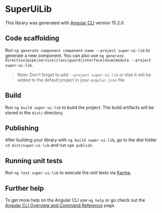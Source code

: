 # SuperUiLib

This library was generated with [Angular CLI](https://github.com/angular/angular-cli) version 15.2.0.

## Code scaffolding

Run `ng generate component component-name --project super-ui-lib` to generate a new component. You can also use `ng generate directive|pipe|service|class|guard|interface|enum|module --project super-ui-lib`.
> Note: Don't forget to add `--project super-ui-lib` or else it will be added to the default project in your `angular.json` file. 

## Build

Run `ng build super-ui-lib` to build the project. The build artifacts will be stored in the `dist/` directory.

## Publishing

After building your library with `ng build super-ui-lib`, go to the dist folder `cd dist/super-ui-lib` and run `npm publish`.

## Running unit tests

Run `ng test super-ui-lib` to execute the unit tests via [Karma](https://karma-runner.github.io).

## Further help

To get more help on the Angular CLI use `ng help` or go check out the [Angular CLI Overview and Command Reference](https://angular.io/cli) page.
